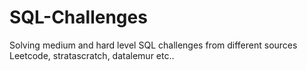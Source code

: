 # SQL-Challenges
Solving medium and hard level SQL challenges from different sources Leetcode, stratascratch, datalemur etc..
